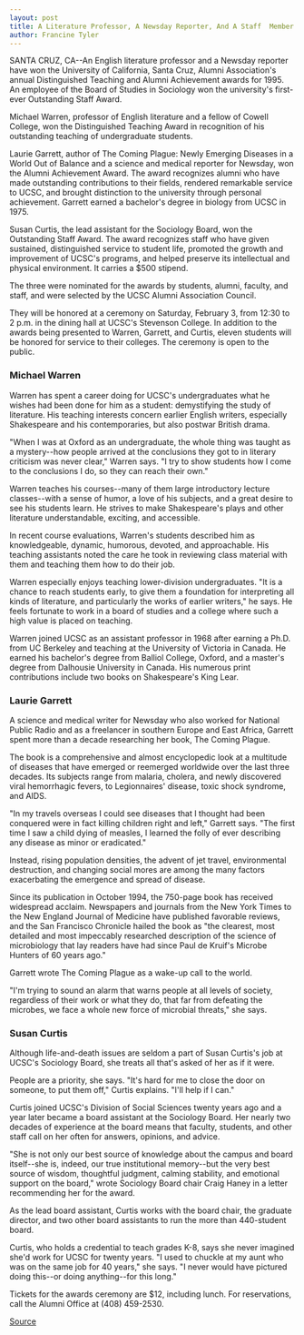 ```yaml
---
layout: post
title: A Literature Professor, A Newsday Reporter, And A Staff  Member Receive UCSC Alumni Association Awards
author: Francine Tyler
---
```


SANTA CRUZ, CA--An English literature professor and a Newsday  reporter have won the University of California, Santa Cruz, Alumni  Association's annual Distinguished Teaching and Alumni  Achievement awards for 1995. An employee of the Board of Studies  in Sociology won the university's first-ever Outstanding Staff  Award.

Michael Warren, professor of English literature and a fellow of  Cowell College, won the Distinguished Teaching Award in  recognition of his outstanding teaching of undergraduate students.

Laurie Garrett, author of The Coming Plague: Newly Emerging  Diseases in a World Out of Balance and a science and medical  reporter for Newsday, won the Alumni Achievement Award. The  award recognizes alumni who have made outstanding contributions  to their fields, rendered remarkable service to UCSC, and brought  distinction to the university through personal achievement. Garrett  earned a bachelor's degree in biology from UCSC in 1975.

Susan Curtis, the lead assistant for the Sociology Board, won  the Outstanding Staff Award. The award recognizes staff who have  given sustained, distinguished service to student life, promoted the  growth and improvement of UCSC's programs, and helped preserve its  intellectual and physical environment. It carries a $500 stipend.

The three were nominated for the awards by students, alumni,  faculty, and staff, and were selected by the UCSC Alumni  Association Council.

They will be honored at a ceremony on Saturday, February 3,  from 12:30 to 2 p.m. in the dining hall at UCSC's Stevenson College.  In addition to the awards being presented to Warren, Garrett, and  Curtis, eleven students will be honored for service to their colleges.  The ceremony is open to the public.

### Michael Warren

Warren has spent a career doing for UCSC's undergraduates  what he wishes had been done for him as a student: demystifying the  study of literature. His teaching interests concern earlier English  writers, especially Shakespeare and his contemporaries, but also  postwar British drama.

"When I was at Oxford as an undergraduate, the whole thing  was taught as a mystery--how people arrived at the conclusions  they got to in literary criticism was never clear," Warren says. "I try  to show students how I come to the conclusions I do, so they can  reach their own."

Warren teaches his courses--many of them large introductory  lecture classes--with a sense of humor, a love of his subjects, and a  great desire to see his students learn. He strives to make  Shakespeare's plays and other literature understandable, exciting,  and accessible.

In recent course evaluations, Warren's students described him  as knowledgeable, dynamic, humorous, devoted, and approachable. His  teaching assistants noted the care he took in reviewing class  material with them and teaching them how to do their job.

Warren especially enjoys teaching lower-division  undergraduates. "It is a chance to reach students early, to give them  a foundation for interpreting all kinds of literature, and particularly  the works of earlier writers," he says. He feels fortunate to work in  a board of studies and a college where such a high value is placed on  teaching.

Warren joined UCSC as an assistant professor in 1968 after  earning a Ph.D. from UC Berkeley and teaching at the University of  Victoria in Canada. He earned his bachelor's degree from Balliol  College, Oxford, and a master's degree from Dalhousie University in  Canada. His numerous print contributions include two books on  Shakespeare's King Lear.

### Laurie Garrett

A science and medical writer for Newsday who also worked for  National Public Radio and as a freelancer in southern Europe and East  Africa, Garrett spent more than a decade researching her book, The  Coming Plague.

The book is a comprehensive and almost encyclopedic look at a  multitude of diseases that have emerged or reemerged worldwide  over the last three decades. Its subjects range from malaria,  cholera, and newly discovered viral hemorrhagic fevers, to  Legionnaires' disease, toxic shock syndrome, and AIDS.

"In my travels overseas I could see diseases that I thought had  been conquered were in fact killing children right and left," Garrett  says. "The first time I saw a child dying of measles, I learned the  folly of ever describing any disease as minor or eradicated."

Instead, rising population densities, the advent of jet travel,  environmental destruction, and changing social mores are among the  many factors exacerbating the emergence and spread of disease.

Since its publication in October 1994, the 750-page book has  received widespread acclaim. Newspapers and journals from the New  York Times to the New England Journal of Medicine have published  favorable reviews, and the San Francisco Chronicle hailed the book  as "the clearest, most detailed and most impeccably researched  description of the science of microbiology that lay readers have had  since Paul de Kruif's Microbe Hunters of 60 years ago."

Garrett wrote The Coming Plague as a wake-up call to the  world.

"I'm trying to sound an alarm that warns people at all levels of  society, regardless of their work or what they do, that far from  defeating the microbes, we face a whole new force of microbial  threats," she says.

### Susan Curtis

Although life-and-death issues are seldom a part of Susan  Curtis's job at UCSC's Sociology Board, she treats all that's asked of  her as if it were.

People are a priority, she says. "It's hard for me to close the  door on someone, to put them off," Curtis explains. "I'll help if I can."

Curtis joined UCSC's Division of Social Sciences twenty years  ago and a year later became a board assistant at the Sociology Board.  Her nearly two decades of experience at the board means that  faculty, students, and other staff call on her often for answers,  opinions, and advice.

"She is not only our best source of knowledge about the campus  and board itself--she is, indeed, our true institutional memory--but  the very best source of wisdom, thoughtful judgment, calming  stability, and emotional support on the board," wrote Sociology  Board chair Craig Haney in a letter recommending her for the award.

As the lead board assistant, Curtis works with the board chair,  the graduate director, and two other board assistants to run the  more than 440-student board.

Curtis, who holds a credential to teach grades K-8, says she  never imagined she'd work for UCSC for twenty years. "I used to  chuckle at my aunt who was on the same job for 40 years," she says.  "I never would have pictured doing this--or doing anything--for this  long."

Tickets for the awards ceremony are $12, including lunch. For  reservations, call the Alumni Office at (408) 459-2530.

[Source](http://www1.ucsc.edu/news_events/press_releases/archive/95-96/01-96/010396-Three_receive_UCSC_.html "Permalink to 010396-Three_receive_UCSC_")
